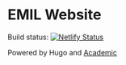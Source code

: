 # EMIL Website

Build status:
[![Netlify Status](https://api.netlify.com/api/v1/badges/fc124a20-aec4-4680-ae0b-2156643ce0db/deploy-status)](https://app.netlify.com/sites/epsl-website/deploys)

Powered by Hugo and [Academic](https://sourcethemes.com/academic/)

